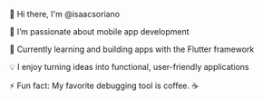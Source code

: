 👋 Hi there, I'm @isaacsoriano

👀 I’m passionate about mobile app development

🌱 Currently learning and building apps with the Flutter framework

💡 I enjoy turning ideas into functional, user-friendly applications

⚡ Fun fact: My favorite debugging tool is coffee. ☕


<!---
isaacsoriano/isaacsoriano is a ✨ special ✨ repository because its `README.md` (this file) appears on your GitHub profile.
You can click the Preview link to take a look at your changes.
--->
